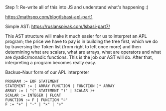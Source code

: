 

Step 1: Re-write all of this into JS and understand what's happening :) 

https://mathspp.com/blog/lsbasi-apl-part1



Simple AST:
https://ruslanspivak.com/lsbasi-part7/


This AST structure will make it much easier for us to interpret an APL program; the price we have to pay is in building the tree first, which we do by traversing the Token list (from right to left once more) and then determining what are scalars, what are arrays, what are operators and what are dyadic/monadic functions. This is the job our AST will do. After that, interpreting a program becomes really easy.


Backus–Naur form of our APL interpreter
```txt
PROGRAM := EOF STATEMENT
STATEMENT := ( ARRAY FUNCTION | FUNCTION )* ARRAY
ARRAY := ( "(" STATEMENT ")" | SCALAR )+
SCALAR := INTEGER | FLOAT
FUNCTION := F | FUNCTION "⍨"
F := "+" | "-" | "×" | "÷"
```